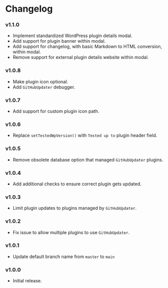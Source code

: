 # Changelog

### v1.1.0

- Implement standardized WordPress plugin details modal.
- Add support for plugin banner within modal.
- Add support for changelog, with basic Markdown to HTML conversion, within modal.
- Remove support for external plugin details website within modal.

### v1.0.8

- Make plugin icon optional.
- Add `GitHubUpdater` debugger.

### v1.0.7

- Add support for custom plugin icon path.

### v1.0.6

- Replace `setTestedWpVersion()` with `Tested up to` plugin header field.

### v1.0.5

- Remove obsolete database option that managed `GitHubUpdater` plugins.

### v1.0.4

- Add additional checks to ensure correct plugin gets updated.

### v1.0.3

- Limit plugin updates to plugins managed by `GitHubUpdater`.

### v1.0.2

- Fix issue to allow multiple plugins to use `GitHubUpdater`.

### v1.0.1

- Update default branch name from `master` to `main`

### v1.0.0

- Initial release.